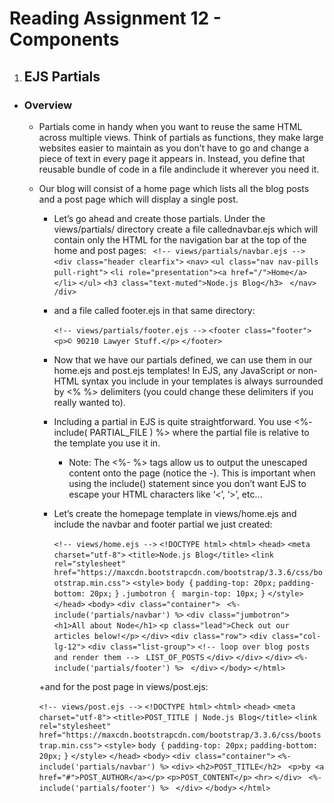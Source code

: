 # **Reading Assignment 12 - Components**

1. ## EJS Partials
  + ### Overview
    + Partials come in handy when you want to reuse the same HTML across multiple views. Think of partials as functions, they make large websites easier to maintain as you don’t have to go and change a piece of text in every page it appears in. Instead, you define that reusable bundle of code in a file andinclude it wherever you need it.
    + Our blog will consist of a home page which lists all the blog posts and a post page which will display a single post.
      + Let’s go ahead and create those partials. Under the views/partials/ directory create a file callednavbar.ejs which will contain only the HTML for the navigation bar at the top of the home and post pages:
       ` <!-- views/partials/navbar.ejs -->`
        `<div class="header clearfix">`
            `<nav>`
                `<ul class="nav nav-pills pull-right">`
                    `<li role="presentation"><a href="/">Home</a></li>`
                `</ul>`
                `<h3 class="text-muted">Node.js Blog</h3>`
           ` </nav>`
        `/div>`
        
      + and a file called footer.ejs in that same directory:
      
        `<!-- views/partials/footer.ejs -->`
        `<footer class="footer">`
            `<p>© 90210 Lawyer Stuff.</p>`
        `</footer>`
      
      + Now that we have our partials defined, we can use them in our home.ejs and post.ejs templates! In EJS, any JavaScript or non-HTML syntax you include in your templates is always surrounded by <% %> delimiters (you could change these delimiters if you really wanted to).
      + Including a partial in EJS is quite straightforward. You use <%- include( PARTIAL_FILE ) %> where the partial file is relative to the template you use it in.
        + Note: The <%- %> tags allow us to output the unescaped content onto the page (notice the -). This is important when using the include() statement since you don’t want EJS to escape your HTML characters like ‘<’, ‘>’, etc…
      + Let’s create the homepage template in views/home.ejs and include the navbar and footer partial we just created:
      
        `<!-- views/home.ejs -->`
        `<!DOCTYPE html>`
        `<html>`
        `<head>`
            `<meta charset="utf-8">`
            `<title>Node.js Blog</title>`
            `<link rel="stylesheet" href="https://maxcdn.bootstrapcdn.com/bootstrap/3.3.6/css/bootstrap.min.css">`
            `<style>`
                `body {`
                    `padding-top: 20px;`
                    `padding-bottom: 20px;`
                `}`
                `.jumbotron {`
                 ` margin-top: 10px;`
                `}`
            `</style>`
        `</head>`
        `<body>`
            `<div class="container">`
               ` <%- include('partials/navbar') %>`
                `<div class="jumbotron">`
                   ` <h1>All about Node</h1>`
                    `<p class="lead">Check out our articles below!</p>`
                `</div>`
                `<div class="row">`
                    `<div class="col-lg-12">`
                        `<div class="list-group">`
                          `<!-- loop over blog posts and render them -->`
                         ` LIST_OF_POSTS`
                        `</div>`
                    `</div>`
                `</div>`
                `<%- include('partials/footer') %>`
           ` </div>`
        `</body>`
        `</html>`
      
      +and for the post page in views/post.ejs:
      
        `<!-- views/post.ejs -->`
        `<!DOCTYPE html>`
        `<html>`
        `<head>`
            `<meta charset="utf-8">`
            `<title>POST_TITLE | Node.js Blog</title>`
            `<link rel="stylesheet" href="https://maxcdn.bootstrapcdn.com/bootstrap/3.3.6/css/bootstrap.min.css">`
            `<style>`
                `body {`
                    `padding-top: 20px;`
                    `padding-bottom: 20px;`
                `}`
            `</style>`
        `</head>`
        `<body>`
            `<div class="container">`
                `<%- include('partials/navbar') %>`
                `<div>`
                    `<h2>POST_TITLE</h2>`
                   ` <p>by <a href="#">POST_AUTHOR</a></p>`
                    `<p>POST_CONTENT</p>`
                    `<hr>`
                `</div>`
               ` <%- include('partials/footer') %>`
           ` </div>`
        `</body>`
        `</html>`
